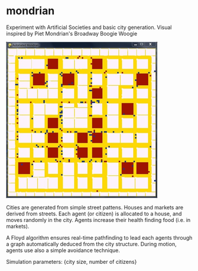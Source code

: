 mondrian
========

Experiment with Artificial Societies and basic city generation. Visual inspired by Piet Mondrian's Broadway Boogie Woogie

![](snapshot.jpg)

Cities are generated from simple street pattens. Houses and markets are derived from streets. Each agent (or citizen) is allocated to a house, and moves randomly in the city. Agents increase their health finding food (i.e. in markets). 

A Floyd algorithm ensures real-time pathfinding to lead each agents through a graph automatically deduced from the city structure. During motion, agents use also a simple avoidance technique.

Simulation parameters: {city size, number of citizens}
